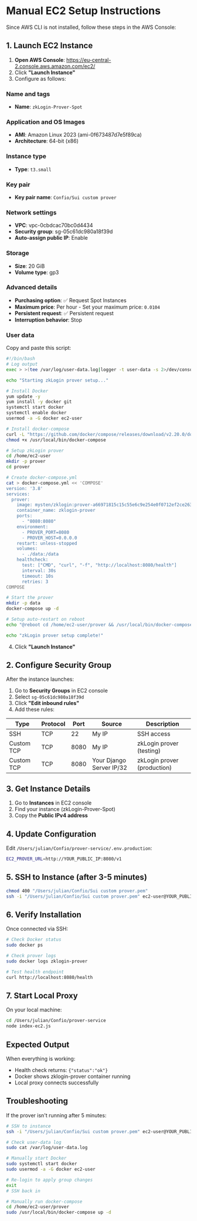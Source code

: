 # Manual EC2 Setup Instructions

Since AWS CLI is not installed, follow these steps in the AWS Console:

## 1. Launch EC2 Instance

1. **Open AWS Console**: https://eu-central-2.console.aws.amazon.com/ec2/
2. Click **"Launch Instance"**
3. Configure as follows:

### Name and tags
- **Name**: `zkLogin-Prover-Spot`

### Application and OS Images
- **AMI**: Amazon Linux 2023 (ami-0f673487d7e5f89ca)
- **Architecture**: 64-bit (x86)

### Instance type
- **Type**: `t3.small`

### Key pair
- **Key pair name**: `Confio/Sui custom prover`

### Network settings
- **VPC**: vpc-0cbdcac70bc0d4434
- **Security group**: sg-05c61dc980a18f39d
- **Auto-assign public IP**: Enable

### Storage
- **Size**: 20 GiB
- **Volume type**: gp3

### Advanced details
- **Purchasing option**: ✅ Request Spot Instances
- **Maximum price**: Per hour - Set your maximum price: `0.0104`
- **Persistent request**: ✅ Persistent request
- **Interruption behavior**: Stop

### User data
Copy and paste this script:

```bash
#!/bin/bash
# Log output
exec > >(tee /var/log/user-data.log|logger -t user-data -s 2>/dev/console) 2>&1

echo "Starting zkLogin prover setup..."

# Install Docker
yum update -y
yum install -y docker git
systemctl start docker
systemctl enable docker
usermod -a -G docker ec2-user

# Install docker-compose
curl -L "https://github.com/docker/compose/releases/download/v2.20.0/docker-compose-$(uname -s)-$(uname -m)" -o /usr/local/bin/docker-compose
chmod +x /usr/local/bin/docker-compose

# Setup zkLogin prover
cd /home/ec2-user
mkdir -p prover
cd prover

# Create docker-compose.yml
cat > docker-compose.yml << 'COMPOSE'
version: '3.8'
services:
  prover:
    image: mysten/zklogin:prover-a66971815c15c55e6c9e254e0f0712ef2ce26383f2787867fd39965fdf10e84f
    container_name: zklogin-prover
    ports:
      - "8080:8080"
    environment:
      - PROVER_PORT=8080
      - PROVER_HOST=0.0.0.0
    restart: unless-stopped
    volumes:
      - ./data:/data
    healthcheck:
      test: ["CMD", "curl", "-f", "http://localhost:8080/health"]
      interval: 30s
      timeout: 10s
      retries: 3
COMPOSE

# Start the prover
mkdir -p data
docker-compose up -d

# Setup auto-restart on reboot
echo "@reboot cd /home/ec2-user/prover && /usr/local/bin/docker-compose up -d" | crontab -

echo "zkLogin prover setup complete!"
```

4. Click **"Launch Instance"**

## 2. Configure Security Group

After the instance launches:

1. Go to **Security Groups** in EC2 console
2. Select `sg-05c61dc980a18f39d`
3. Click **"Edit inbound rules"**
4. Add these rules:

| Type | Protocol | Port | Source | Description |
|------|----------|------|--------|-------------|
| SSH | TCP | 22 | My IP | SSH access |
| Custom TCP | TCP | 8080 | My IP | zkLogin prover (testing) |
| Custom TCP | TCP | 8080 | Your Django Server IP/32 | zkLogin prover (production) |

## 3. Get Instance Details

1. Go to **Instances** in EC2 console
2. Find your instance (zkLogin-Prover-Spot)
3. Copy the **Public IPv4 address**

## 4. Update Configuration

Edit `/Users/julian/Confio/prover-service/.env.production`:

```bash
EC2_PROVER_URL=http://YOUR_PUBLIC_IP:8080/v1
```

## 5. SSH to Instance (after 3-5 minutes)

```bash
chmod 400 "/Users/julian/Confio/Sui custom prover.pem"
ssh -i "/Users/julian/Confio/Sui custom prover.pem" ec2-user@YOUR_PUBLIC_IP
```

## 6. Verify Installation

Once connected via SSH:

```bash
# Check Docker status
sudo docker ps

# Check prover logs
sudo docker logs zklogin-prover

# Test health endpoint
curl http://localhost:8080/health
```

## 7. Start Local Proxy

On your local machine:

```bash
cd /Users/julian/Confio/prover-service
node index-ec2.js
```

## Expected Output

When everything is working:
- Health check returns: `{"status":"ok"}`
- Docker shows zklogin-prover container running
- Local proxy connects successfully

## Troubleshooting

If the prover isn't running after 5 minutes:

```bash
# SSH to instance
ssh -i "/Users/julian/Confio/Sui custom prover.pem" ec2-user@YOUR_PUBLIC_IP

# Check user-data log
sudo cat /var/log/user-data.log

# Manually start Docker
sudo systemctl start docker
sudo usermod -a -G docker ec2-user

# Re-login to apply group changes
exit
# SSH back in

# Manually run docker-compose
cd /home/ec2-user/prover
sudo /usr/local/bin/docker-compose up -d
```